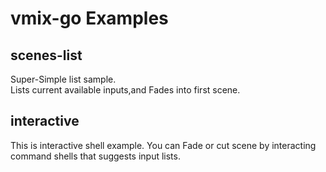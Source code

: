 # vmix-go Examples

## scenes-list
Super-Simple list sample.  
Lists current available inputs,and Fades into first scene.

## interactive
This is interactive shell example.
You can Fade or cut scene by interacting command shells that suggests input lists.